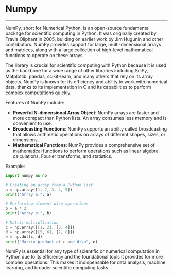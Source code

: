 # Numpy

---

NumPy, short for Numerical Python, is an open-source fundamental package for scientific computing in Python. It was originally created by Travis Oliphant in 2005, building on earlier work by Jim Hugunin and other contributors. NumPy provides support for large, multi-dimensional arrays and matrices, along with a large collection of high-level mathematical functions to operate on these arrays.

The library is crucial for scientific computing with Python because it is used as the backbone for a wide range of other libraries including SciPy, Matplotlib, pandas, scikit-learn, and many others that rely on its array objects. NumPy is known for its efficiency and ability to work with numerical data, thanks to its implementation in C and its capabilities to perform complex computations quickly.

Features of NumPy include:

- **Powerful N-dimensional Array Object**: NumPy arrays are faster and more compact than Python lists. An array consumes less memory and is convenient to use.
- **Broadcasting Functions**: NumPy supports an ability called broadcasting that allows arithmetic operations on arrays of different shapes, sizes, or dimensions.
- **Mathematical Functions**: NumPy provides a comprehensive set of mathematical functions to perform operations such as linear algebra calculations, Fourier transforms, and statistics.

Example:
```python
import numpy as np

# Creating an array from a Python list
a = np.array([1, 2, 3, 4, 5])
print("Array a:", a)

# Performing element-wise operations
b = a * 2
print("Array b:", b)

# Matrix multiplication
c = np.array([[1, 2], [3, 4]])
d = np.array([[5, 6], [7, 8]])
e = np.dot(c, d)
print("Matrix product of c and d:\n", e)
```

NumPy is essential for any type of scientific or numerical computation in Python due to its efficiency and the foundational tools it provides for more complex operations. This makes it indispensable for data analysis, machine learning, and broader scientific computing tasks.